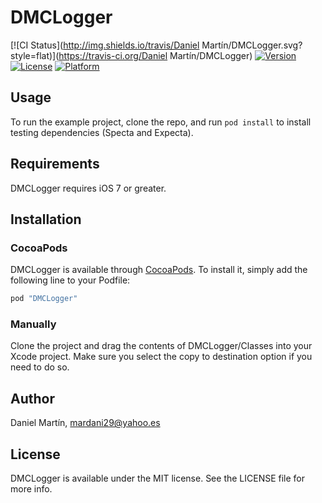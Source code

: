 # DMCLogger

[![CI Status](http://img.shields.io/travis/Daniel Martín/DMCLogger.svg?style=flat)](https://travis-ci.org/Daniel Martín/DMCLogger)
[![Version](https://img.shields.io/cocoapods/v/DMCLogger.svg?style=flat)](http://cocoapods.org/pods/DMCLogger)
[![License](https://img.shields.io/cocoapods/l/DMCLogger.svg?style=flat)](http://cocoapods.org/pods/DMCLogger)
[![Platform](https://img.shields.io/cocoapods/p/DMCLogger.svg?style=flat)](http://cocoapods.org/pods/DMCLogger)

## Usage

To run the example project, clone the repo, and run `pod install` to install testing dependencies (Specta and Expecta).

## Requirements

DMCLogger requires iOS 7 or greater.

## Installation

### CocoaPods

DMCLogger is available through [CocoaPods](http://cocoapods.org). To install
it, simply add the following line to your Podfile:

```ruby
pod "DMCLogger"
```

### Manually

Clone the project and drag the contents of DMCLogger/Classes into your Xcode project. Make sure you select the copy to destination option if you need to do so.

## Author

Daniel Martín, mardani29@yahoo.es

## License

DMCLogger is available under the MIT license. See the LICENSE file for more info.
